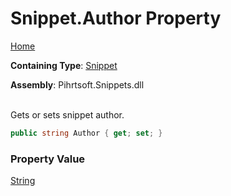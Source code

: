 # Snippet\.Author Property

[Home](../../../../README.md)

**Containing Type**: [Snippet](../README.md)

**Assembly**: Pihrtsoft\.Snippets\.dll

\
Gets or sets snippet author\.

```csharp
public string Author { get; set; }
```

### Property Value

[String](https://docs.microsoft.com/en-us/dotnet/api/system.string)

